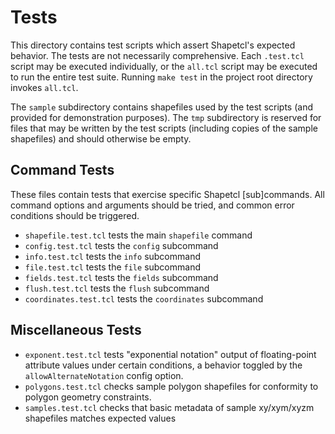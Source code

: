 # Tests

This directory contains test scripts which assert Shapetcl's expected behavior. The tests are not necessarily comprehensive. Each `.test.tcl` script may be executed individually, or the `all.tcl` script may be executed to run the entire test suite. Running `make test` in the project root directory invokes `all.tcl`.

The `sample` subdirectory contains shapefiles used by the test scripts (and provided for demonstration purposes). The `tmp` subdirectory is reserved for files that may be written by the test scripts (including copies of the sample shapefiles) and should otherwise be empty.

## Command Tests

These files contain tests that exercise specific Shapetcl [sub]commands. All command options and arguments should be tried, and common error conditions should be triggered.

- `shapefile.test.tcl` tests the main `shapefile` command
- `config.test.tcl` tests the `config` subcommand
- `info.test.tcl` tests the `info` subcommand
- `file.test.tcl` tests the `file` subcommand
- `fields.test.tcl` tests the `fields` subcommand
- `flush.test.tcl` tests the `flush` subcommand
- `coordinates.test.tcl` tests the `coordinates` subcommand

## Miscellaneous Tests

- `exponent.test.tcl` tests "exponential notation" output of floating-point attribute values under certain conditions, a behavior toggled by the `allowAlternateNotation` config option.
- `polygons.test.tcl` checks sample polygon shapefiles for conformity to polygon geometry constraints.
- `samples.test.tcl` checks that basic metadata of sample xy/xym/xyzm shapefiles matches expected values
